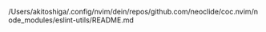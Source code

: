 /Users/akitoshiga/.config/nvim/dein/repos/github.com/neoclide/coc.nvim/node_modules/eslint-utils/README.md